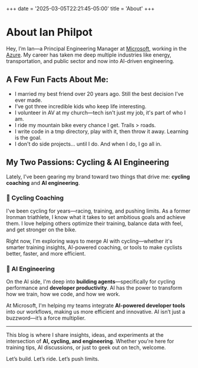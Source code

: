 +++
date = '2025-03-05T22:21:45-05:00'
title = 'About'
+++

# About Ian Philpot

Hey, I’m Ian—a Principal Engineering Manager at [Microsoft](https://www.microsoft.com), working in the [Azure](https://portal.azure.com). My career has taken me deep multiple industries like energy, transportation, and public sector and now into AI-driven engineering. 

## A Few Fun Facts About Me:
- I married my best friend over 20 years ago. Still the best decision I’ve ever made.
- I’ve got three incredible kids who keep life interesting.
- I volunteer in AV at my church—tech isn't just my job, it's part of who I am.
- I ride my mountain bike every chance I get. Trails > roads. 
- I write code in a tmp directory, play with it, then throw it away. Learning is the goal.
- I don't do side projects... until I do. And when I do, I go all in.

## My Two Passions: Cycling & AI Engineering

Lately, I’ve been gearing my brand toward two things that drive me: **cycling coaching** and **AI engineering**. 

### 🚴 Cycling Coaching
I've been cycling for years—racing, training, and pushing limits. As a former Ironman triathlete, I know what it takes to set ambitious goals and achieve them. I love helping others optimize their training, balance data with feel, and get stronger on the bike.

Right now, I'm exploring ways to merge AI with cycling—whether it's smarter training insights, AI-powered coaching, or tools to make cyclists better, faster, and more efficient.

### 🤖 AI Engineering
On the AI side, I'm deep into **building agents**—specifically for cycling performance and **developer productivity**. AI has the power to transform how we train, how we code, and how we work. 

At Microsoft, I'm helping my teams integrate **AI-powered developer tools** into our workflows, making us more efficient and innovative. AI isn’t just a buzzword—it’s a force multiplier.

---

This blog is where I share insights, ideas, and experiments at the intersection of **AI, cycling, and engineering**. Whether you're here for training tips, AI discussions, or just to geek out on tech, welcome. 

Let’s build. Let’s ride. Let’s push limits.
